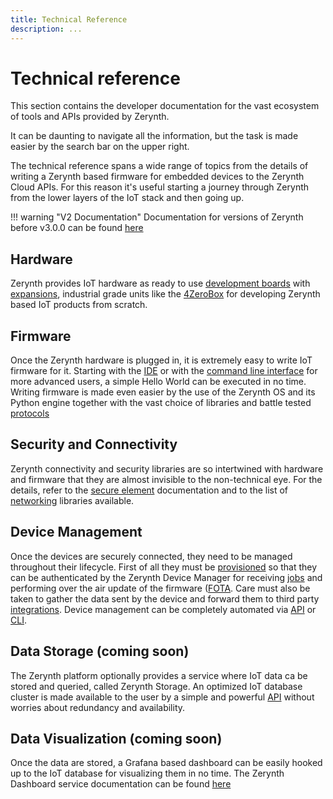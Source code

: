 ```yaml
---
title: Technical Reference
description: ...
---
```


# Technical reference

This section contains the developer documentation for the vast ecosystem of tools and APIs provided by Zerynth.

It can be daunting to navigate all the information, but the task is made easier by the search bar on the upper right.

The technical reference spans a wide range of topics from the details of writing a Zerynth based firmware for embedded devices to the Zerynth Cloud APIs. For this reason it's useful starting a journey through Zerynth from the lower layers of the IoT stack and then going up.

!!! warning "V2 Documentation"
    Documentation for versions of Zerynth before v3.0.0 can be found <a href="https://docsv2.zerynth.com" target="_blank">here</a>


## Hardware

Zerynth provides IoT hardware as ready to use [development boards](../hardware/index.md) with [expansions](../hardware/index.md/#modular-expansion-system), industrial grade units like the [4ZeroBox](../hardware/4ZeroBox.md) for developing Zerynth based IoT products from scratch.

## Firmware

Once the Zerynth hardware is plugged in, it is extremely easy to write IoT firmware for it. Starting with the [IDE](vscode/index.md) or with the [command line interface](cli/ztc/index.md) for more advanced users, a simple Hello World can be executed in no time.
Writing firmware is made even easier by the use of the Zerynth OS and its Python engine together with the vast choice of libraries and battle tested [protocols](libs/protocols/index.md)

## Security and Connectivity

Zerynth connectivity and security libraries are so intertwined with hardware and firmware that they are almost invisible to the non-technical eye. For the details, refer to the [secure element](libs/crypto/index.md) documentation and to the list of [networking](libs/networking/index.md) libraries available.

## Device Management

Once the devices are securely connected, they need to be managed throughout their lifecycle. First of all they must be [provisioned](../gettingstarted/index.md#3-prepare-the-device-for-the-cloud) so that they can be authenticated by the Zerynth Device Manager for receiving [jobs](../zCloud/zdm_intro.md) and performing over the air update of the firmware ([FOTA](../zCloud/FOTA.md). Care must also be taken to gather the data sent by the device and forward them to third party [integrations](../zCloud/zdm_intro.md). Device management can be completely automated via [API](api/zdm/index.md) or [CLI](cli/zdm/index.md).

## Data Storage (coming soon)

The Zerynth platform optionally provides a service where IoT data ca be stored and queried, called Zerynth Storage. An optimized IoT database cluster is made available to the user by a simple and powerful [API](api/zstorage/index.md) without worries about redundancy and availability.

## Data Visualization (coming soon)

Once the data are stored, a Grafana based dashboard can be easily hooked up to the IoT database for visualizing them in no time. The Zerynth Dashboard service documentation can be found [here](../zCloud/zdm_intro.md)




